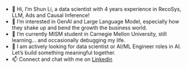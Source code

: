 - 👋 Hi, I’m Shun Li, a data scientist with 4 years experience in RecoSys, LLM, Ads and Causal Inference!
- 👀 I’m interested in GenAI and Large Language Model, especially how they shake up and bend the growth the business world.
- 🌱 I’m currently MISM student in Carnegie Mellon University, still learning... and occasionally debugging my life.
- 🚀 I am actively looking for data scientist or AI/ML Engineer roles in AI. Let’s build something meaningful together.
- 📫 Connect and chat with me on [Linkedin](https://www.linkedin.com/in/shunl2000/)
